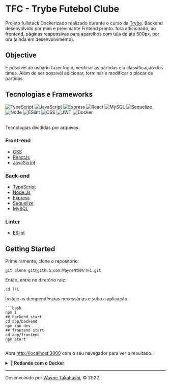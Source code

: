 # TFC - Trybe Futebol Clube

Projeto fullstack Dockerizado realizado durante o curso da [Trybe](https://www.betrybe.com). Backend desenvolvido por mim e previmante Frntend pronto.
fora adicionado, ao frontend, páginas responsivas para aparelhos com tela de até 500px, por ora (ainda em desenvolvimento).

## Objective

É possível ao usuário fazer login, verificar as partidas e a classificação dos times. Além de ser possivél adicionar, terminar e modificar o placar de partidas.

## Tecnologias e Frameworks

<div>
    <img src="https://img.shields.io/badge/TypeScript-007ACC?style=for-the-badge&logo=typescript&logoColor=white" alt="TypeScript"/>
    <img src="https://img.shields.io/badge/JavaScript-F7DF1E?style=for-the-badge&logo=javascript&logoColor=black" alt="JavaScript"/>
    <img src="https://img.shields.io/badge/Express.js-404D59?style=for-the-badge" alt="Express"/>
    <img src="https://img.shields.io/badge/React-20232A?style=for-the-badge&logo=react&logoColor=61DAFB" alt="React"/>
    <img src="https://img.shields.io/badge/MySQL-00000F?style=for-the-badge&logo=mysql&logoColor=white" alt="MySQL"/>
    <img src="https://img.shields.io/badge/sequelize-323330?style=for-the-badge&logo=sequelize&logoColor=blue" alt="Sequelize"/>
    <img src="https://img.shields.io/badge/Node.js-43853D?style=for-the-badge&logo=node.js&logoColor=white" alt="Node"/>
    <img src='https://img.shields.io/badge/eslint-3A33D1?style=for-the-badge&logo=eslint&logoColor=white' alt='ESlint' />
    <img src='https://img.shields.io/badge/CSS3-1572B6?style=for-the-badge&logo=css3&logoColor=white' alt='CSS' />
    <img src='https://img.shields.io/badge/json%20web%20tokens-323330?style=for-the-badge&logo=json-web-tokens&logoColor=pink' alt='JWT' />
    <img src='https://img.shields.io/badge/json%20web%20tokens-323330?style=for-the-badge&logo=json-web-tokens&logoColor=pink' alt='Docker' />
</div>

<br />

Tecnologias divididas por arquivos.

### Front-end
- [CSS](https://developer.mozilla.org/pt-BR/docs/Web/CSS)
- [ReactJs](https://beta.reactjs.org)
- [JavaScript](https://www.javascript.com)

### Back-end
- [TypeScript](https://www.typescriptlang.org)
- [Node.Js](https://nodejs.org/en/)
- [Express](https://expressjs.com/pt-br/)
- [Sequelize](https://sequelize.org)
- [MySQL](https://www.mysql.com)

### Linter
- [ESlint](https://eslint.org/)

## Getting Started

Primeiramente, clone o repositório:

    git clone git@github.com:WayneNtkM/TFC.git

Então, entre no diretório raiz:

    cd TFC

Instale as dempendências necessárias e suba a aplicação

    ```bash
    npm i
    ## backend start
    cd app/backend
    npm run dev
    ## frontend start
    cd app/frontend
    npm start
    ```

Abra [http://localhost:3000](http://localhost:3000) com o seu navegador para ver o resultado.

<details>
<summary><strong>🐳 Rodando com o Docker</strong></summary><br />

  ### Docker e Docker-compose

  ⚠ O seu docker-compose precisa estar na versão 1.29 ou superior.  ⚠
[Veja aqui a documentação para atualizar o docker-compose.](https://docs.docker.com/compose/install/)

⚠️ **Após clonar o repositório**
    ```bash
    cd TFC
    npm run compose:up ** comando responsável pelo build da imagem **
    cd TFC
    ```
</details>

---

Desenvolvido por [Wayne Takahashi](https://www.linkedin.com/in/wayne-takahashi/), © 2022.
